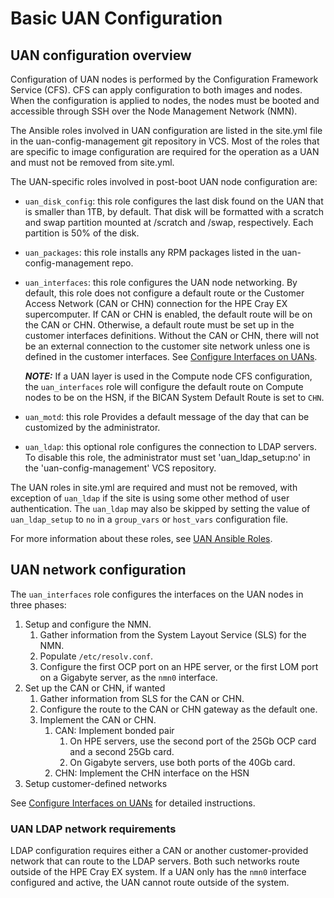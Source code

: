 #  Basic UAN Configuration

## UAN configuration overview

Configuration of UAN nodes is performed by the Configuration Framework Service \(CFS\). CFS can apply configuration to both images and nodes. When the configuration is applied to nodes, the nodes must be booted and accessible through SSH over the Node Management Network \(NMN\).

The Ansible roles involved in UAN configuration are listed in the site.yml file in the uan-config-management git repository in VCS. Most of the roles that are specific to image configuration are required for the operation as a UAN and must not be removed from site.yml.

The UAN-specific roles involved in post-boot UAN node configuration are:

- `uan_disk_config`: this role configures the last disk found on the UAN that is smaller than 1TB, by default. That disk will be formatted with a scratch and swap partition mounted at /scratch and /swap, respectively. Each partition is 50% of the disk.
- `uan_packages`: this role installs any RPM packages listed in the uan-config-management repo.
- `uan_interfaces`: this role configures the UAN node networking. By default, this role does not configure a default route or the Customer Access Network \(CAN or CHN\) connection for the HPE Cray EX supercomputer. If CAN or CHN is enabled, the default route will be on the CAN or CHN. Otherwise, a default route must be set up in the customer interfaces definitions. Without the CAN or CHN, there will not be an external connection to the customer site network unless one is defined in the customer interfaces. See [Configure Interfaces on UANs](Configure_Interfaces_on_UANs.md).

  ***NOTE:*** If a UAN layer is used in the Compute node CFS configuration, the `uan_interfaces` role will configure the default route on Compute nodes to be on the HSN, if the BICAN System Default Route is set to `CHN`.
- `uan_motd`: this role Provides a default message of the day that can be customized by the administrator.
- `uan_ldap`: this optional role configures the connection to LDAP servers. To disable this role, the administrator must set 'uan_ldap_setup:no' in the 'uan-config-management' VCS repository.

The UAN roles in site.yml are required and must not be removed, with exception of `uan_ldap` if the site is using some other method of user authentication. The `uan_ldap` may also be skipped by setting the value of `uan_ldap_setup` to `no` in a `group_vars` or `host_vars` configuration file.

For more information about these roles, see [UAN Ansible Roles](UAN_Ansible_Roles.md).

## UAN network configuration

The `uan_interfaces` role configures the interfaces on the UAN nodes in three phases:

1. Setup and configure the NMN.
    1. Gather information from the System Layout Service \(SLS\) for the NMN.
    2. Populate `/etc/resolv.conf`.
    3. Configure the first OCP port on an HPE server, or the first LOM port on a Gigabyte server, as the `nmn0` interface.
2. Set up the CAN or CHN, if wanted
    1. Gather information from SLS for the CAN or CHN.
    2. Configure the route to the CAN or CHN gateway as the default one.
    3. Implement the CAN or CHN.
        1. CAN: Implement bonded pair
            1. On HPE servers, use the second port of the 25Gb OCP card and a second 25Gb card.
            2. On Gigabyte servers, use both ports of the 40Gb card.
        2. CHN: Implement the CHN interface on the HSN
3. Setup customer-defined networks

See [Configure Interfaces on UANs](Configure_Interfaces_on_UANs.md) for detailed instructions.

### UAN LDAP network requirements

LDAP configuration requires either a CAN or another customer-provided network that can route to the LDAP servers. Both such networks route outside of the HPE Cray EX system. If a UAN only has the `nmn0` interface configured and active, the UAN cannot route outside of the system.
